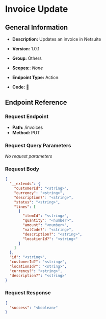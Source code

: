 # Invoice Update

## General Information

- **Description:** Updates an invoice in Netsuite

- **Version:** 1.0.1
- **Group:** Others
- **Scopes:**: _None_
- **Endpoint Type:** Action
- **Code:** [🔗](https://github.com/NangoHQ/integration-templates/tree/main/integrations/netsuite-tba/actions/invoice-update.ts)

## Endpoint Reference

### Request Endpoint

- **Path:** /invoices
- **Method:** PUT

### Request Query Parameters

_No request parameters_

### Request Body

```json
{
  "__extends": {
    "customerId": "<string>",
    "currency": "<string>",
    "description?": "<string>",
    "status": "<string>",
    "lines": [
      {
        "itemId": "<string>",
        "quantity": "<number>",
        "amount": "<number>",
        "vatCode?": "<string>",
        "description?": "<string>",
        "locationId?": "<string>"
      }
    ]
  },
  "id": "<string>",
  "customerId?": "<string>",
  "locationId?": "<string>",
  "currency?": "<string>",
  "description?": "<string>"
}
```

### Request Response

```json
{
  "success": "<boolean>"
}
```
